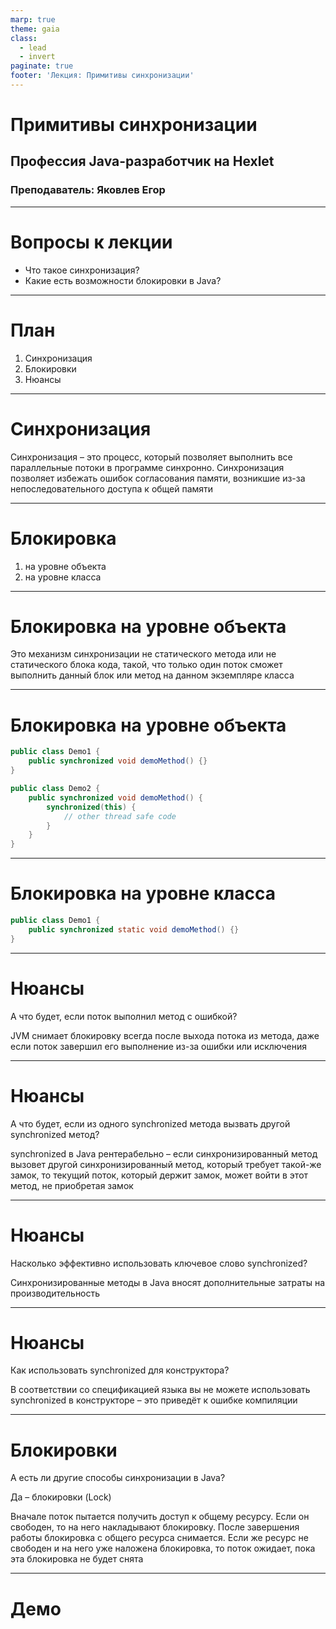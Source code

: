 ```yaml
---
marp: true
theme: gaia
class:
  - lead
  - invert
paginate: true
footer: 'Лекция: Примитивы синхронизации'
---
```


# Примитивы синхронизации
## Профессия Java-разработчик на Hexlet
### Преподаватель: Яковлев Егор
<!-- _color: white -->
<!-- _color: white -->

---

# Вопросы к лекции

* Что такое синхронизация?
* Какие есть возможности блокировки в Java?

---

# План

1. Синхронизация
2. Блокировки
3. Нюансы

---

# Синхронизация

Синхронизация – это процесс, который позволяет выполнить все параллельные потоки в программе синхронно. Синхронизация позволяет избежать ошибок согласования памяти, возникшие из-за непоследовательного доступа к общей памяти

---

# Блокировка

1. на уровне объекта
2. на уровне класса

---

# Блокировка на уровне объекта

Это механизм синхронизации не статического метода или не статического блока кода, такой, что только один поток сможет выполнить данный блок или метод на данном экземпляре класса

---

# Блокировка на уровне объекта

```java
public class Demo1 {
    public synchronized void demoMethod() {}
}

public class Demo2 {
    public synchronized void demoMethod() {
        synchronized(this) {
            // other thread safe code
        }
    }
}
```

---

# Блокировка на уровне класса

```java
public class Demo1 {
    public synchronized static void demoMethod() {}
}
```

---

# Нюансы

А что будет, если поток выполнил метод с ошибкой?

JVM снимает блокировку всегда после выхода потока из метода, даже если поток завершил его выполнение из-за ошибки или исключения

---

# Нюансы

А что будет, если из одного synchronized метода вызвать другой synchronized метод?

synchronized в Java рентерабельно – если синхронизированный метод вызовет другой синхронизированный метод, который требует такой-же замок, то текущий поток, который держит замок, может войти в этот метод, не приобретая замок

---

# Нюансы

Насколько эффективно использовать ключевое слово synchronized?

Синхронизированные методы в Java вносят дополнительные затраты на производительность

---

# Нюансы

Как использовать synchronized для конструктора?

В соответствии со спецификацией языка вы не можете использовать synchronized в конструкторе – это приведёт к ошибке компиляции

---

# Блокировки

А есть ли другие способы синхронизации в Java?

Да – блокировки (Lock)

Вначале поток пытается получить доступ к общему ресурсу. Если он свободен, то на него накладывают блокировку. После завершения работы блокировка с общего ресурса снимается. Если же ресурс не свободен и на него уже наложена блокировка, то поток ожидает, пока эта блокировка не будет снята

---

# Демо
